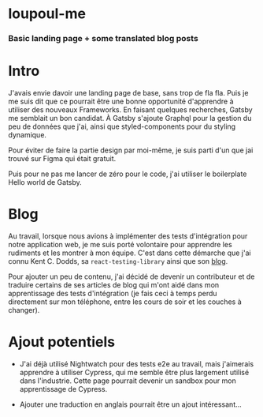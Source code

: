 # loupoul-me

### Basic landing page + some translated blog posts

# Intro

J'avais envie davoir une landing page de base, sans trop de fla fla. Puis je me suis dit que ce pourrait être une bonne opportunité d'apprendre à utiliser des nouveaux Frameworks. En faisant quelques recherches, Gatsby me semblait un bon candidat. À Gatsby s'ajoute Graphql pour la gestion du peu de données que j'ai, ainsi que styled-components pour du styling dynamique.

Pour éviter de faire la partie design par moi-même, je suis parti d'un que jai trouvé sur Figma qui était gratuit.

Puis pour ne pas me lancer de zéro pour le code, j'ai utiliser le boilerplate Hello world de Gatsby.

# Blog

Au travail, lorsque nous avions à implémenter des tests d'intégration pour notre application web, je me suis porté volontaire pour apprendre les rudiments et les montrer à mon équipe. C'est dans cette démarche que j'ai connu Kent C. Dodds, sa `react-testing-library` ainsi que son [blog](https://kentcdodds.com/blog/).

Pour ajouter un peu de contenu, j'ai décidé de devenir un contributeur et de traduire certains de ses articles de blog qui m'ont aidé dans mon apprentissage des tests d'intégration (je fais ceci à temps perdu directement sur mon téléphone, entre les cours de soir et les couches à changer).

# Ajout potentiels

- J'ai déjà utilisé Nightwatch pour des tests e2e au travail, mais j'aimerais apprendre à utiliser Cypress, qui me semble être plus largement utilisé dans l'industrie. Cette page pourrait devenir un sandbox pour mon apprentissage de Cypress.

- Ajouter une traduction en anglais pourrait être un ajout intéressant...
